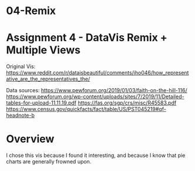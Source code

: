 # 04-Remix

Assignment 4 - DataVis Remix + Multiple Views
===

Original Vis: 
	https://www.reddit.com/r/dataisbeautiful/comments/iho046/how_representative_are_the_representatives_the/

Data sources:
	https://www.pewforum.org/2019/01/03/faith-on-the-hill-116/
	https://www.pewforum.org/wp-content/uploads/sites/7/2019/11/Detailed-tables-for-upload-11.11.19.pdf
	https://fas.org/sgp/crs/misc/R45583.pdf
	https://www.census.gov/quickfacts/fact/table/US/PST045219#qf-headnote-b

# Overview
I chose this vis because I found it interesting, and because I know that pie charts are generally frowned upon.